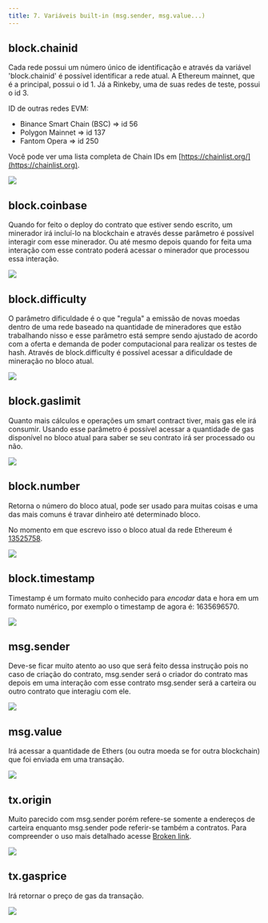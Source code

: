 ```yaml
---
title: 7. Variáveis built-in (msg.sender, msg.value...)
---
```


## block.chainid

Cada rede possui um número único de identificação e através da variável 'block.chainid' é possível identificar a rede atual.
A Ethereum mainnet, que é a principal, possui o id 1. Já a Rinkeby, uma de suas redes de teste, possui o id 3.

ID de outras redes EVM:
- Binance Smart Chain (BSC) => id 56
- Polygon Mainnet => id 137
- Fantom Opera => id 250

Você pode ver uma lista completa de Chain IDs em [https://chainlist.org/](https://chainlist.org).

![](<../assets/image(99).png>)

## block.coinbase

Quando for feito o deploy do contrato que estiver sendo escrito, um minerador irá incluí-lo na blockchain e através desse parâmetro é possível interagir com esse minerador. Ou até mesmo depois quando for feita uma interação com esse contrato poderá acessar o minerador que processou essa interação.

![](<../assets/image(15).png>)

## block.difficulty

O parâmetro dificuldade é o que "regula" a emissão de novas moedas dentro de uma rede baseado na quantidade de mineradores que estão trabalhando nisso e esse parâmetro está sempre sendo ajustado de acordo com a oferta e demanda de poder computacional para realizar os testes de hash. Através de block.difficulty é possível acessar a dificuldade de mineração no bloco atual.

![](<../assets/image(103).png>)

## block.gaslimit

Quanto mais cálculos e operações um smart contract tiver, mais gas ele irá consumir. Usando esse parâmetro é possível acessar a quantidade de gas disponível no bloco atual para saber se seu contrato irá ser processado ou não.

![](<../assets/image(34).png>)

## block.number

Retorna o número do bloco atual, pode ser usado para muitas coisas e uma das mais comuns é travar dinheiro até determinado bloco.

No momento em que escrevo isso o bloco atual da rede Ethereum é [13525758](https://etherscan.io/block/13525758).

![](<../assets/image(75).png>)

## block.timestamp

Timestamp é um formato muito conhecido para _encodar_ data e hora em um formato numérico, por exemplo o timestamp de agora é: 1635696570.

![](../assets/image.png)

## msg.sender

Deve-se ficar muito atento ao uso que será feito dessa instrução pois no caso de criação do contrato, msg.sender será o criador do contrato mas depois em uma interação com esse contrato msg.sender será a carteira ou outro contrato que interagiu com ele.

![](<../assets/image(105).png>)

## msg.value

Irá acessar a quantidade de Ethers (ou outra moeda se for outra blockchain) que foi enviada em uma transação.

![](<../assets/image(101).png>)

## tx.origin

Muito parecido com msg.sender porém refere-se somente a endereços de carteira enquanto msg.sender pode referir-se também a contratos. Para compreender o uso mais detalhado acesse [Broken link](broken-reference "mention").

![](<../assets/image(62).png>)

## tx.gasprice

Irá retornar o preço de gas da transação.

![](<../assets/image(31).png>)



